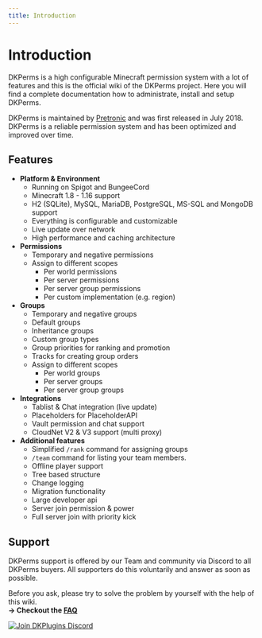```yaml
---
title: Introduction
---
```


# Introduction

DKPerms is a high configurable Minecraft permission system with a lot of features and this is the official wiki of the DKPerms project.
Here you will find a complete documentation how to administrate, install and setup DKPerms.

DKPerms is maintained by [Pretronic](https://pretronic.net/) and was first released in July 2018.
DKPerms is a reliable permission system and has been optimized and improved over time.

## Features
* **Platform & Environment**
    * Running on Spigot and BungeeCord
    * Minecraft 1.8 - 1.16 support
    * H2 (SQLite), MySQL, MariaDB, PostgreSQL, MS-SQL and MongoDB support
    * Everything is configurable and customizable
    * Live update over network
    * High performance and caching architecture
* **Permissions**
    * Temporary and negative permissions
    * Assign to different scopes
        * Per world permissions
        * Per server permissions
        * Per server group permissions
        * Per custom implementation (e.g. region)
* **Groups**
    * Temporary and negative groups
    * Default groups
    * Inheritance groups
    * Custom group types
    * Group priorities for ranking and promotion
    * Tracks for creating group orders
    * Assign to different scopes
        * Per world groups
        * Per server groups
        * Per server group groups
* **Integrations**
    * Tablist & Chat integration (live update)
    * Placeholders for PlaceholderAPI
    * Vault permission and chat support
    * CloudNet V2 & V3 support (multi proxy)
* **Additional features**
    * Simplified ```/rank``` command for assigning groups
    * ```/team``` command for listing your team members.
    * Offline player support
    * Tree based structure
    * Change logging
    * Migration functionality
    * Large developer api
    * Server join permission & power
    * Full server join with priority kick 

## Support
DKPerms support is offered by our Team and community via Discord to all DKPerms buyers. All supporters do this voluntarily and answer as soon as possible.

Before you ask, please try to solve the problem by yourself with the help of this wiki.
<br/> **-> Checkout the [FAQ](frequently-asked-questions.md)**

[![Join DKPlugins Discord](https://discordapp.com/api/guilds/513441444959223809/embed.png?style=banner2)](https://discord.gg/ZR7HtTw)
